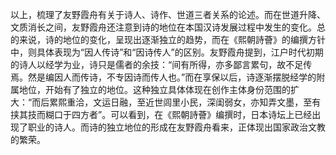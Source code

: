 以上，梳理了友野霞舟有关于诗人、诗作、世道三者关系的论述。而在世道升降、文质消长之间，友野霞舟还注意到诗的地位在本国汉诗发展过程中发生的变化。总的来说，诗的地位的变化，呈现出逐渐独立的趋势，而在《熙朝詩薈》的编撰方针中，则具体表现为“因人传诗”和“因诗传人”的区别。友野霞舟提到，江户时代初期的诗人以经学为业，诗只是儒者的余技：“间有所得，亦多鄙言累句，故不足传焉。然是编因人而传诗，不专因诗而传人也。”而在享保以后，诗逐渐摆脱经学的附属地位，开始有了独立的地位。这种独立具体体现在创作主体身份范围的扩大：“而后累熙重洽，文运日融，至近世闾里小民，深闺弱女，亦知弄文墨，至有挟其技而糊口于四方者”。可以看到，在《熙朝詩薈》编撰时，日本诗坛上已经出现了职业的诗人。而诗的独立地位的形成在友野霞舟看来，正体现出国家政治文教的繁荣。

